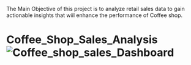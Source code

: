 The Main Objective of this project is to analyze retail sales data to gain actionable insights that wiil enhance
the performance of Coffee shop.












# Coffee_Shop_Sales_Analysis![Coffee_shop_sales_Dashboard](https://github.com/user-attachments/assets/5f3eefab-2801-4e5b-8c94-527787860718)
